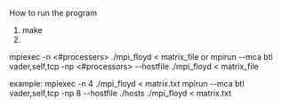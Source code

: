 How to run the program

1. make
2. 
mpiexec -n <#processers> ./mpi_floyd < matrix_file
or
mpirun --mca btl vader,self,tcp -np <#processors>  --hostfile <hostfile> ./mpi_floyd < matrix_file

example:
mpiexec -n 4 ./mpi_floyd < matrix.txt 
mpirun --mca btl vader,self,tcp -np 8  --hostfile ./hosts ./mpi_floyd < matrix.txt 